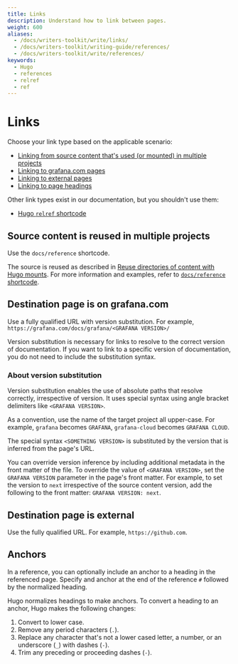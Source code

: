 ```yaml
---
title: Links
description: Understand how to link between pages.
weight: 600
aliases:
  - /docs/writers-toolkit/write/links/
  - /docs/writers-toolkit/writing-guide/references/
  - /docs/writers-toolkit/write/references/
keywords:
  - Hugo
  - references
  - relref
  - ref
---
```


# Links

Choose your link type based on the applicable scenario:

- [Linking from source content that's used (or mounted) in multiple projects](#source-content-is-reused-in-multiple-projects)
- [Linking to grafana.com pages](#destination-page-is-on-grafanacom)
- [Linking to external pages](#destination-page-is-external)
- [Linking to page headings](#anchors)

Other link types exist in our documentation, but you shouldn't use them:

- [Hugo `relref` shortcode](https://grafana.com/docs/writers-toolkit/write/shortcodes/#relref)

## Source content is reused in multiple projects

Use the `docs/reference` shortcode.

The source is reused as described in [Reuse directories of content with Hugo mounts](https://grafana.com/docs/writers-toolkit/write/reuse-content/reuse-directories/).
For more information and examples, refer to [`docs/reference` shortcode](https://grafana.com/docs/writers-toolkit/write/shortcodes/#docsreference).

## Destination page is on grafana.com

Use a fully qualified URL with version substitution.
For example, `https://grafana.com/docs/grafana/<GRAFANA VERSION>/`

Version substitution is necessary for links to resolve to the correct version of documentation.
If you want to link to a specific version of documentation, you do not need to include the substitution syntax.

### About version substitution

Version substitution enables the use of absolute paths that resolve correctly, irrespective of version.
It uses special syntax using angle bracket delimiters like `<GRAFANA VERSION>`.

As a convention, use the name of the target project all upper-case.
For example, `grafana` becomes `GRAFANA`, `grafana-cloud` becomes `GRAFANA CLOUD`.

The special syntax `<SOMETHING VERSION>` is substituted by the version that is inferred from the page's URL.

You can override version inference by including additional metadata in the front matter of the file.
To override the value of `<GRAFANA VERSION>`, set the `GRAFANA VERSION` parameter in the page's front matter.
For example, to set the version to `next` irrespective of the source content version, add the following to the front matter: `GRAFANA VERSION: next`.

## Destination page is external

Use the fully qualified URL.
For example, `https://github.com`.

## Anchors

In a reference, you can optionally include an anchor to a heading in the referenced page.
Specify and anchor at the end of the reference `#` followed by the normalized heading.

Hugo normalizes headings to make anchors.
To convert a heading to an anchor, Hugo makes the following changes:

1. Convert to lower case.
1. Remove any period characters (`.`).
1. Replace any character that's not a lower cased letter, a number, or an underscore (`_`) with dashes (`-`).
1. Trim any preceding or proceeding dashes (`-`).

